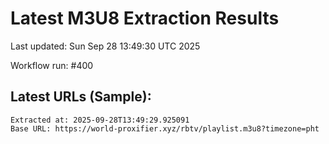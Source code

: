 # Latest M3U8 Extraction Results

Last updated: Sun Sep 28 13:49:30 UTC 2025

Workflow run: #400

## Latest URLs (Sample):
```
Extracted at: 2025-09-28T13:49:29.925091
Base URL: https://world-proxifier.xyz/rbtv/playlist.m3u8?timezone=pht

```

